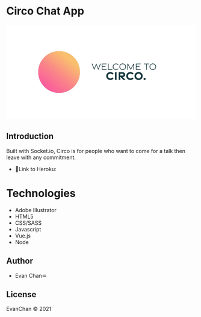 # Circo Chat App
![Circo Banner](public/images/banner.JPG)

## Introduction
Built  with Socket.io, Circo is for people who want to come for a talk then leave with any commitment.
- :link:Link to Heroku:

# Technologies
- Adobe Illustrator
- HTML5
- CSS/SASS
- Javascript
- Vue.js
- Node

## Author
- Evan Chan:aquarius:

## License
EvanChan :copyright: 2021

